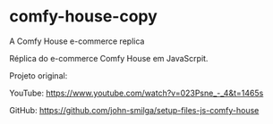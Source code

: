 # comfy-house-copy
A Comfy House e-commerce replica

Réplica do e-commerce Comfy House em JavaScrpit.

Projeto original:

YouTube: https://www.youtube.com/watch?v=023Psne_-_4&t=1465s

GitHub: https://github.com/john-smilga/setup-files-js-comfy-house

